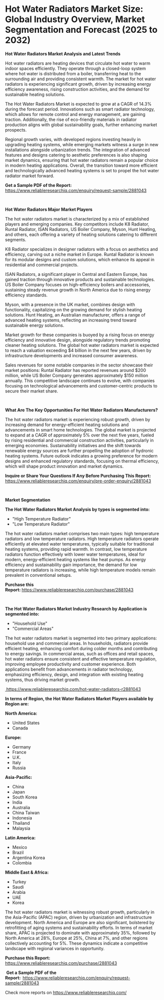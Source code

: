 <p><h1>Hot Water Radiators Market Size: Global Industry Overview, Market Segmentation and Forecast (2025 to 2032)</h1></p><p><strong>Hot Water Radiators Market Analysis and Latest Trends</strong></p>
<p><p>Hot water radiators are heating devices that circulate hot water to warm indoor spaces efficiently. They operate through a closed-loop system where hot water is distributed from a boiler, transferring heat to the surrounding air and providing consistent warmth. The market for hot water radiators is experiencing significant growth, driven by increasing energy efficiency awareness, rising construction activities, and the demand for sustainable heating solutions.</p><p>The Hot Water Radiators Market is expected to grow at a CAGR of 14.3% during the forecast period. Innovations such as smart radiator technology, which allows for remote control and energy management, are gaining traction. Additionally, the rise of eco-friendly materials in radiator production aligns with global sustainability goals, further enhancing market prospects. </p><p>Regional growth varies, with developed regions investing heavily in upgrading heating systems, while emerging markets witness a surge in new installations alongside urbanization trends. The integration of advanced features and designs catering to aesthetic preferences is also shaping market dynamics, ensuring that hot water radiators remain a popular choice in modern heating applications. Overall, the transition toward more efficient and technologically advanced heating systems is set to propel the hot water radiator market forward.</p></p>
<p><strong>Get a Sample PDF of the Report:&nbsp;</strong> <a href="https://www.reliableresearchiq.com/enquiry/request-sample/2881043?utm_campaign=3193&utm_medium=2&utm_source=Github&utm_content=ia&utm_term=12032025&utm_id=hot-water-radiators">https://www.reliableresearchiq.com/enquiry/request-sample/2881043</a></p>
<p>&nbsp;</p>
<p><strong>Hot Water Radiators Major Market Players</strong></p>
<p><p>The hot water radiators market is characterized by a mix of established players and emerging companies. Key competitors include K8 Radiator, Runtal Radiator, ISAN Radiators, US Boiler Company, Myson, Hunt Heating, and others, each offering a variety of heating solutions catering to different segments.</p><p>K8 Radiator specializes in designer radiators with a focus on aesthetics and efficiency, carving out a niche market in Europe. Runtal Radiator is known for its modular designs and custom solutions, which enhance its appeal in residential and commercial projects.</p><p>ISAN Radiators, a significant player in Central and Eastern Europe, has gained traction through innovative products and sustainable technologies. US Boiler Company focuses on high-efficiency boilers and accessories, sustaining steady revenue growth in North America due to rising energy efficiency standards.</p><p>Myson, with a presence in the UK market, combines design with functionality, capitalizing on the growing demand for stylish heating solutions. Hunt Heating, an Australian manufacturer, offers a range of advanced heating systems, reflecting an increasing trend toward sustainable energy solutions.</p><p>Market growth for these companies is buoyed by a rising focus on energy efficiency and innovative design, alongside regulatory trends promoting cleaner heating solutions. The global hot water radiators market is expected to reach a valuation exceeding $4 billion in the next few years, driven by infrastructure developments and increased consumer awareness.</p><p>Sales revenues for some notable companies in the sector showcase their market positions: Runtal Radiator has reported revenues around $200 million, while US Boiler Company generates approximately $150 million annually. This competitive landscape continues to evolve, with companies focusing on technological advancements and customer-centric products to secure their market share.</p></p>
<p>&nbsp;</p>
<p><strong>What Are The Key Opportunities For Hot Water Radiators Manufacturers?</strong></p>
<p><p>The hot water radiators market is experiencing robust growth, driven by increasing demand for energy-efficient heating solutions and advancements in smart home technologies. The global market is projected to expand at a CAGR of approximately 5% over the next five years, fueled by rising residential and commercial construction activities, particularly in emerging economies. Sustainability initiatives and the shift towards renewable energy sources are further propelling the adoption of hydronic heating systems. Future outlook indicates a growing preference for modern designs and enhanced regulatory standards, focusing on thermal efficiency, which will shape product innovation and market dynamics.</p></p>
<p><strong>Inquire or Share Your Questions If Any Before Purchasing This Report:</strong> <a href="https://www.reliableresearchiq.com/enquiry/pre-order-enquiry/2881043?utm_campaign=3193&utm_medium=2&utm_source=Github&utm_content=ia&utm_term=12032025&utm_id=hot-water-radiators">https://www.reliableresearchiq.com/enquiry/pre-order-enquiry/2881043</a></p>
<p>&nbsp;</p>
<p><strong>Market Segmentation</strong></p>
<p><strong>The Hot Water Radiators Market Analysis by types is segmented into:</strong></p>
<p><ul><li>"High Temperature Radiator"</li><li>"Low Temperature Radiator"</li></ul></p>
<p><p>The hot water radiators market comprises two main types: high temperature radiators and low temperature radiators. High temperature radiators operate efficiently at elevated water temperatures, typically suitable for traditional heating systems, providing rapid warmth. In contrast, low temperature radiators function effectively with lower water temperatures, ideal for modern, energy-efficient heating systems like heat pumps. As energy efficiency and sustainability gain importance, the demand for low temperature radiators is increasing, while high temperature models remain prevalent in conventional setups.</p></p>
<p><strong>Purchase this Report:&nbsp;</strong><a href="https://www.reliableresearchiq.com/purchase/2881043?utm_campaign=3193&utm_medium=2&utm_source=Github&utm_content=ia&utm_term=12032025&utm_id=hot-water-radiators">https://www.reliableresearchiq.com/purchase/2881043</a></p>
<p>&nbsp;</p>
<p><strong>The Hot Water Radiators Market Industry Research by Application is segmented into:</strong></p>
<p><ul><li>"Household Use"</li><li>"Commercial Areas"</li></ul></p>
<p><p>The hot water radiators market is segmented into two primary applications: household use and commercial areas. In households, radiators provide efficient heating, enhancing comfort during colder months and contributing to energy savings. In commercial areas, such as offices and retail spaces, hot water radiators ensure consistent and effective temperature regulation, improving employee productivity and customer experience. Both applications benefit from advancements in radiator technology, emphasizing efficiency, design, and integration with existing heating systems, thus driving market growth.</p></p>
<p><a href="https://www.reliableresearchiq.com/hot-water-radiators-r2881043?utm_campaign=3193&utm_medium=2&utm_source=Github&utm_content=ia&utm_term=12032025&utm_id=hot-water-radiators">&nbsp;https://www.reliableresearchiq.com/hot-water-radiators-r2881043</a></p>
<p><strong>In terms of Region, the Hot Water Radiators Market Players available by Region are:</strong></p>
<p>
    <p> <strong> North America: </strong>
        <ul>
            <li>United States</li>
            <li>Canada</li>
        </ul>
        </p> 
    <p> <strong> Europe: </strong>
        <ul>
            <li>Germany</li>
            <li>France</li>
            <li>U.K.</li>
            <li>Italy</li>
            <li>Russia</li>
        </ul>
        </p> 
    <p> <strong> Asia-Pacific: </strong>
        <ul>
            <li>China</li>
            <li>Japan</li>
            <li>South Korea</li>
            <li>India</li>
            <li>Australia</li>
            <li>China Taiwan</li>
            <li>Indonesia</li>
            <li>Thailand</li>
            <li>Malaysia</li>
        </ul>
        </p> 
    <p> <strong> Latin America: </strong>
        <ul>
            <li>Mexico</li>
            <li>Brazil</li>
            <li>Argentina Korea</li>
            <li>Colombia</li>
        </ul>
        </p> 
    <p> <strong> Middle East & Africa: </strong>
        <ul>
            <li>Turkey</li>
            <li>Saudi</li>
            <li>Arabia</li>
            <li>UAE</li>
            <li>Korea</li>
        </ul>
    </p>
    </p>
<p><p>The hot water radiators market is witnessing robust growth, particularly in the Asia-Pacific (APAC) region, driven by urbanization and infrastructure development. North America and Europe are also significant, bolstered by retrofitting of aging systems and sustainability efforts. In terms of market share, APAC is projected to dominate with approximately 35%, followed by North America at 28%, Europe at 25%, China at 7%, and other regions collectively accounting for 5%. These dynamics indicate a competitive landscape with regional variances in opportunity.</p></p>
<p><strong>Purchase this Report: </strong><a href="https://www.reliableresearchiq.com/purchase/2881043?utm_campaign=3193&utm_medium=2&utm_source=Github&utm_content=ia&utm_term=12032025&utm_id=hot-water-radiators">https://www.reliableresearchiq.com/purchase/2881043</a></p>
<p>&nbsp;<strong>Get a Sample PDF of the Report:&nbsp;&nbsp;</strong><a href="https://www.reliableresearchiq.com/enquiry/request-sample/2881043?utm_campaign=3193&utm_medium=2&utm_source=Github&utm_content=ia&utm_term=12032025&utm_id=hot-water-radiators">https://www.reliableresearchiq.com/enquiry/request-sample/2881043</a></p>
<p><strong></strong></p>
<p>Check more reports on <a href="https://www.reliableresearchiq.com/?utm_campaign=3193&utm_medium=2&utm_source=Github&utm_content=ia&utm_term=12032025&utm_id=hot-water-radiators">https://www.reliableresearchiq.com/</a></p>